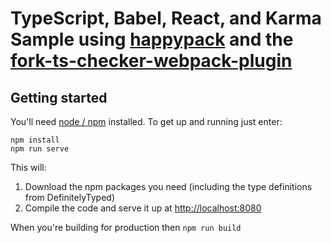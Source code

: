 # TypeScript, Babel, React, and Karma Sample using [happypack](https://github.com/amireh/happypack) and the [fork-ts-checker-webpack-plugin](https://github.com/Realytics/fork-ts-checker-webpack-plugin)

## Getting started

You'll need [node / npm](https://nodejs.org/) installed.  To get up and running just enter:

```
npm install
npm run serve
```

This will:

1. Download the npm packages you need (including the type definitions from DefinitelyTyped)
2. Compile the code and serve it up at [http://localhost:8080](http://localhost:8080)

When you're building for production then `npm run build`
